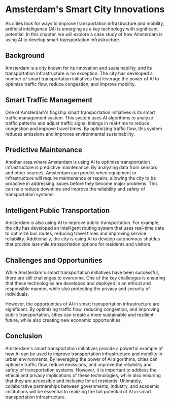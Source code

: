 Amsterdam's Smart City Innovations
========================================================================================================

As cities look for ways to improve transportation infrastructure and mobility, artificial intelligence (AI) is emerging as a key technology with significant potential. In this chapter, we will explore a case study of how Amsterdam is using AI to develop smart transportation infrastructure.

Background
----------

Amsterdam is a city known for its innovation and sustainability, and its transportation infrastructure is no exception. The city has developed a number of smart transportation initiatives that leverage the power of AI to optimize traffic flow, reduce congestion, and improve mobility.

Smart Traffic Management
------------------------

One of Amsterdam's flagship smart transportation initiatives is its smart traffic management system. This system uses AI algorithms to analyze traffic patterns and adjust traffic signal timings in real-time to reduce congestion and improve travel times. By optimizing traffic flow, this system reduces emissions and improves environmental sustainability.

Predictive Maintenance
----------------------

Another area where Amsterdam is using AI to optimize transportation infrastructure is predictive maintenance. By analyzing data from sensors and other sources, Amsterdam can predict when equipment or infrastructure will require maintenance or repairs, allowing the city to be proactive in addressing issues before they become major problems. This can help reduce downtime and improve the reliability and safety of transportation systems.

Intelligent Public Transportation
---------------------------------

Amsterdam is also using AI to improve public transportation. For example, the city has developed an intelligent routing system that uses real-time data to optimize bus routes, reducing travel times and improving service reliability. Additionally, the city is using AI to develop autonomous shuttles that provide last-mile transportation options for residents and visitors.

Challenges and Opportunities
----------------------------

While Amsterdam's smart transportation initiatives have been successful, there are still challenges to overcome. One of the key challenges is ensuring that these technologies are developed and deployed in an ethical and responsible manner, while also protecting the privacy and security of individuals.

However, the opportunities of AI in smart transportation infrastructure are significant. By optimizing traffic flow, reducing congestion, and improving public transportation, cities can create a more sustainable and resilient future, while also creating new economic opportunities.

Conclusion
----------

Amsterdam's smart transportation initiatives provide a powerful example of how AI can be used to improve transportation infrastructure and mobility in urban environments. By leveraging the power of AI algorithms, cities can optimize traffic flow, reduce emissions, and improve the reliability and safety of transportation systems. However, it is important to address the ethical and privacy implications of these technologies, while also ensuring that they are accessible and inclusive for all residents. Ultimately, collaborative partnerships between governments, industry, and academic institutions will be essential to realizing the full potential of AI in smart transportation infrastructure.
